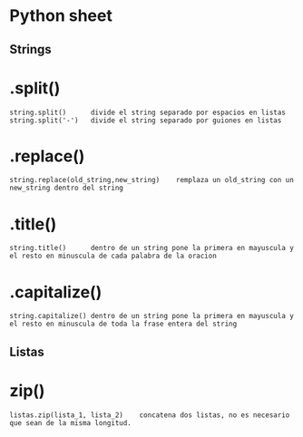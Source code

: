 # Python sheet

## Strings
# .split()
    string.split()      divide el string separado por espacios en listas
    string.split('-')   divide el string separado por guiones en listas

# .replace()
    string.replace(old_string,new_string)    remplaza un old_string con un new_string dentro del string

# .title()
    string.title()      dentro de un string pone la primera en mayuscula y el resto en minuscula de cada palabra de la oracion

# .capitalize()
    string.capitalize() dentro de un string pone la primera en mayuscula y el resto en minuscula de toda la frase entera del string

## Listas
# zip()
    listas.zip(lista_1, lista_2)    concatena dos listas, no es necesario que sean de la misma longitud.



